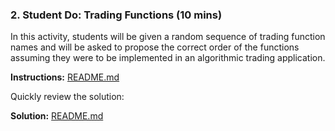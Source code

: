 ### 2. Student Do: Trading Functions (10 mins)

In this activity, students will be given a random sequence of trading function names and will be asked to propose the correct order of the functions assuming they were to be implemented in an algorithmic trading application.

**Instructions:** [README.md](Activities/01-Stu_Trading_Functions/README.md)

Quickly review the solution:

**Solution:** [README.md](Activities/01-Stu_Trading_Functions/Solved/README.md)
